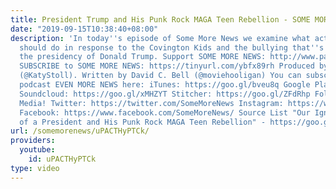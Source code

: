 ```yaml
---
title: President Trump and His Punk Rock MAGA Teen Rebellion - SOME MORE NEWS
date: "2019-09-15T10:38:40+08:00"
description: 'In today''s episode of Some More News we examine what actual adults
  should do in response to the Covington Kids and the bullying that''s emerging from
  the presidency of Donald Trump. Support SOME MORE NEWS: http://www.patreon.com/SomeMoreNews
  SUBSCRIBE to SOME MORE NEWS: https://tinyurl.com/ybfx89rh Produced by Katy Stoll
  (@KatyStoll). Written by David C. Bell (@moviehooligan) You can subscribe to our
  podcast EVEN MORE NEWS here: iTunes: https://goo.gl/bveu8q Google Play: https://goo.gl/zpnhN9
  Soundcloud: https://goo.gl/xMHZYT Stitcher: https://goo.gl/ZFdRhp Follow us on social
  Media! Twitter: https://twitter.com/SomeMoreNews Instagram: https://www.instagram.com/SomeMoreNews/
  Facebook: https://www.facebook.com/SomeMoreNews/ Source List "Our Ignorant Bully
  of a President and His Punk Rock MAGA Teen Rebellion" - https://goo.gl/5wd614'
url: /somemorenews/uPACTHyPTCk/
providers:
  youtube:
    id: uPACTHyPTCk
type: video
---
```

